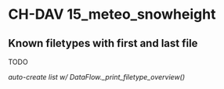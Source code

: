 # CH-DAV 15_meteo_snowheight

## Known filetypes with first and last file

TODO

*auto-create list w/ DataFlow._print_filetype_overview()*